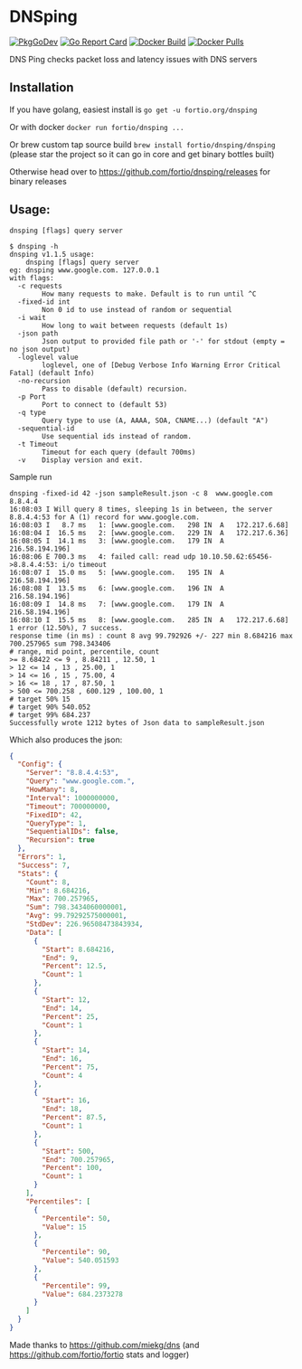 # DNSping
[![PkgGoDev](https://pkg.go.dev/badge/fortio.org/dnsping?tab=overview)](https://pkg.go.dev/fortio.org/dnsping?tab=overview)
[![Go Report Card](https://goreportcard.com/badge/fortio.org/dnsping)](https://goreportcard.com/report/fortio.org/dnsping)
[![Docker Build](https://img.shields.io/docker/cloud/build/fortio/dnsping.svg)](https://hub.docker.com/r/fortio/dnsping)
[![Docker Pulls](https://img.shields.io/docker/pulls/fortio/dnsping.svg)](https://hub.docker.com/r/fortio/dnsping)

DNS Ping checks packet loss and latency issues with DNS servers

## Installation

If you have golang, easiest install is `go get -u fortio.org/dnsping`

Or with docker `docker run fortio/dnsping ...`

Or brew custom tap source build `brew install fortio/dnsping/dnsping` (please star the project so it can go in core and get binary bottles built)

Otherwise head over to https://github.com/fortio/dnsping/releases for binary releases

## Usage:
`dnsping [flags] query server`

```Shell
$ dnsping -h
dnsping v1.1.5 usage:
	dnsping [flags] query server
eg:	dnsping www.google.com. 127.0.0.1
with flags:
  -c requests
    	How many requests to make. Default is to run until ^C
  -fixed-id int
    	Non 0 id to use instead of random or sequential
  -i wait
    	How long to wait between requests (default 1s)
  -json path
    	Json output to provided file path or '-' for stdout (empty = no json output)
  -loglevel value
    	loglevel, one of [Debug Verbose Info Warning Error Critical Fatal] (default Info)
  -no-recursion
    	Pass to disable (default) recursion.
  -p Port
    	Port to connect to (default 53)
  -q type
    	Query type to use (A, AAAA, SOA, CNAME...) (default "A")
  -sequential-id
    	Use sequential ids instead of random.
  -t Timeout
    	Timeout for each query (default 700ms)
  -v	Display version and exit.
```

Sample run
```
dnsping -fixed-id 42 -json sampleResult.json -c 8  www.google.com 8.8.4.4
16:08:03 I Will query 8 times, sleeping 1s in between, the server 8.8.4.4:53 for A (1) record for www.google.com.
16:08:03 I   8.7 ms   1: [www.google.com.	298	IN	A	172.217.6.68]
16:08:04 I  16.5 ms   2: [www.google.com.	229	IN	A	172.217.6.36]
16:08:05 I  14.1 ms   3: [www.google.com.	179	IN	A	216.58.194.196]
16:08:06 E 700.3 ms   4: failed call: read udp 10.10.50.62:65456->8.8.4.4:53: i/o timeout
16:08:07 I  15.0 ms   5: [www.google.com.	195	IN	A	216.58.194.196]
16:08:08 I  13.5 ms   6: [www.google.com.	196	IN	A	216.58.194.196]
16:08:09 I  14.8 ms   7: [www.google.com.	179	IN	A	216.58.194.196]
16:08:10 I  15.5 ms   8: [www.google.com.	285	IN	A	172.217.6.68]
1 error (12.50%), 7 success.
response time (in ms) : count 8 avg 99.792926 +/- 227 min 8.684216 max 700.257965 sum 798.343406
# range, mid point, percentile, count
>= 8.68422 <= 9 , 8.84211 , 12.50, 1
> 12 <= 14 , 13 , 25.00, 1
> 14 <= 16 , 15 , 75.00, 4
> 16 <= 18 , 17 , 87.50, 1
> 500 <= 700.258 , 600.129 , 100.00, 1
# target 50% 15
# target 90% 540.052
# target 99% 684.237
Successfully wrote 1212 bytes of Json data to sampleResult.json
```

Which also produces the json:
```Json
{
  "Config": {
    "Server": "8.8.4.4:53",
    "Query": "www.google.com.",
    "HowMany": 8,
    "Interval": 1000000000,
    "Timeout": 700000000,
    "FixedID": 42,
    "QueryType": 1,
    "SequentialIDs": false,
    "Recursion": true
  },
  "Errors": 1,
  "Success": 7,
  "Stats": {
    "Count": 8,
    "Min": 8.684216,
    "Max": 700.257965,
    "Sum": 798.3434060000001,
    "Avg": 99.79292575000001,
    "StdDev": 226.96508473843934,
    "Data": [
      {
        "Start": 8.684216,
        "End": 9,
        "Percent": 12.5,
        "Count": 1
      },
      {
        "Start": 12,
        "End": 14,
        "Percent": 25,
        "Count": 1
      },
      {
        "Start": 14,
        "End": 16,
        "Percent": 75,
        "Count": 4
      },
      {
        "Start": 16,
        "End": 18,
        "Percent": 87.5,
        "Count": 1
      },
      {
        "Start": 500,
        "End": 700.257965,
        "Percent": 100,
        "Count": 1
      }
    ],
    "Percentiles": [
      {
        "Percentile": 50,
        "Value": 15
      },
      {
        "Percentile": 90,
        "Value": 540.051593
      },
      {
        "Percentile": 99,
        "Value": 684.2373278
      }
    ]
  }
}
```

Made thanks to https://github.com/miekg/dns (and https://github.com/fortio/fortio stats and logger)

